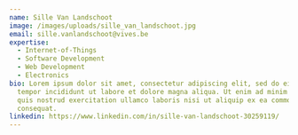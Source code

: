 ```yaml
---
name: Sille Van Landschoot
image: /images/uploads/sille_van_landschoot.jpg
email: sille.vanlandschoot@vives.be
expertise:
  - Internet-of-Things
  - Software Development
  - Web Development
  - Electronics
bio: Lorem ipsum dolor sit amet, consectetur adipiscing elit, sed do eiusmod
  tempor incididunt ut labore et dolore magna aliqua. Ut enim ad minim veniam,
  quis nostrud exercitation ullamco laboris nisi ut aliquip ex ea commodo
  consequat.
linkedin: https://www.linkedin.com/in/sille-van-landschoot-30259119/
---
```


